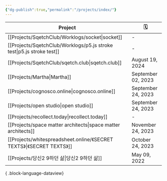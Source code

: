 ```yaml
---
{"dg-publish":true,"permalink":"/projects/index/"}
---
```



| Project                                                                  | 🗓️                |
| ------------------------------------------------------------------------ | ------------------ |
| [[Projects/SqetchClub/Worklogs/socket\|socket]]                       | \-                 |
| [[Projects/SqetchClub/Worklogs/p5.js stroke test\|p5.js stroke test]] | \-                 |
| [[Projects/SqetchClub/sqetch.club\|sqetch.club]]                      | August 19, 2024    |
| [[Projects/Martha\|Martha]]                                           | September 02, 2023 |
| [[Projects/cognosco.online\|cognosco.online]]                         | September 24, 2023 |
| [[Projects/open studio\|open studio]]                                 | September 24, 2023 |
| [[Projects/recollect.today\|recollect.today]]                         | \-                 |
| [[Projects/space matter architects\|space matter architects]]         | November 24, 2023  |
| [[Projects/whitespreadsheet.online/《SECRET TEXTS》\|《SECRET TEXTS》]]   | October 24, 2023   |
| [[Projects/당신2 9하던 삶\|당신2 9하던 삶]]                                     | May 09, 2022       |

{ .block-language-dataview}

